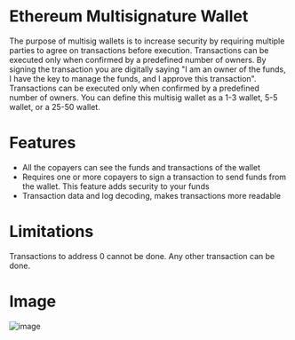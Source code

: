 # Ethereum Multisignature Wallet
The purpose of multisig wallets is to increase security by requiring multiple parties to agree on transactions before execution. Transactions can be executed only when confirmed by a predefined number of owners. By signing the transaction you are digitally saying "I am an owner of the funds, I have the key to manage the funds, and I approve this transaction". Transactions can be executed only when confirmed by a predefined number of owners. You can define this multisig wallet as a 1-3 wallet, 5-5 wallet, or a 25-50 wallet.

# Features
- All the copayers can see the funds and transactions of the wallet
- Requires one or more copayers to sign a transaction to send funds from the wallet. This feature adds security to your funds
- Transaction data and log decoding, makes transactions more readable

# Limitations 
Transactions to address 0 cannot be done. Any other transaction can be done.


# Image
![image](https://user-images.githubusercontent.com/70718104/150709344-dc76dd3e-5e3d-4b3c-a75e-20d8937518ba.png)
